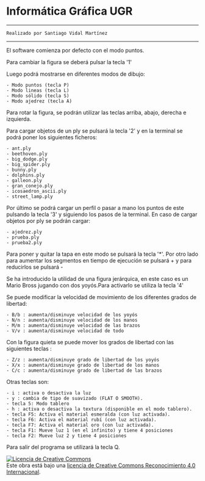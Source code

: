 # Informática Gráfica UGR

*****************************************************************								
	Realizado por Santiago Vidal Martínez									
*****************************************************************

El software comienza por defecto con el modo puntos.

Para cambiar la figura se deberá pulsar la tecla '1'

Luego podrá mostrarse en diferentes modos de dibujo:

	- Modo puntos (tecla P)
	- Modo lineas (tecla L)
	- Modo sólido (tecla S)
	- Modo ajedrez (tecla A)

Para rotar la figura, se podrán utilizar las teclas arriba, abajo, derecha e izquierda.

Para cargar objetos de un ply se pulsará la tecla '2' y en la terminal se podrá poner los siguientes ficheros:

	- ant.ply
	- beethoven.ply
	- big_dodge.ply
	- big_spider.ply
	- bunny.ply
	- dolphins.ply
	- galleon.ply
	- gran_conejo.ply
	- icosaedron_ascii.ply
	- street_lamp.ply

Por último se podrá cargar un perfil o pasar a mano los puntos de este pulsando la tecla '3' y siguiendo los pasos de la terminal. En caso de cargar objetos por ply se podrán cargar:
	
	- ajedrez.ply
	- prueba.ply
	- prueba2.ply
	
Para poner y quitar la tapa en este modo se pulsará la tecla '*'. Por otro lado para aumentar los segmentos en tiempo de ejecución se pulsará + y para reducirlos se pulsará -	

Se ha introducido la utilidad de una figura jerárquica, en este caso es un Mario Bross jugando con dos yoyós.Para activarlo se utiliza la tecla '4'

Se puede modificar la velocidad de movimiento de los diferentes grados de libertad:

	- B/b : aumenta/disminuye velocidad de los yoyós
	- N/n : aumenta/disminuye velocidad de los manos
	- M/m : aumenta/disminuye velocidad de las brazos
	- V/v : aumenta/disminuye velocidad de todo

Con la figura quieta se puede mover los grados de libertad con las siguientes teclas :

	- Z/z : aumenta/disminuye grado de libertad de los yoyós
	- X/x : aumenta/disminuye grado de libertad de los manos
	- C/c : aumenta/disminuye grado de libertad de las brazos

Otras teclas son:

	- i : activa o desactiva la luz
	- y : cambia de tipo de suavizado (FLAT O SMOOTH).
	- tecla 5: Modo tablero
	- h : activa o desactiva la textura (disponible en el modo tablero).
	- tecla F5: Activa el material esmeralda (con luz activada).
	- tecla F6: Activa el material rubí (con luz activada).
	- tecla F7: Activa el material oro (con luz activada).
	- tecla F1: Mueve luz 1 (en el infinito) y tiene 4 posiciones
	- tecla F2: Mueve luz 2 y tiene 4 posiciones
	


Para salir del programa se utilizará la tecla Q. 

<a rel="license" href="http://creativecommons.org/licenses/by/4.0/"><img alt="Licencia de Creative Commons" style="border-width:0" src="https://i.creativecommons.org/l/by/4.0/88x31.png" /></a><br />Este obra está bajo una <a rel="license" href="http://creativecommons.org/licenses/by/4.0/">licencia de Creative Commons Reconocimiento 4.0 Internacional</a>.

